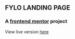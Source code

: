 ## FYLO LANDING PAGE

### A [frontend mentor](https://frontendmentor.io) project


View live version [here](https://mrphemi.github.io/fylo_landing_page_two_column/#)
